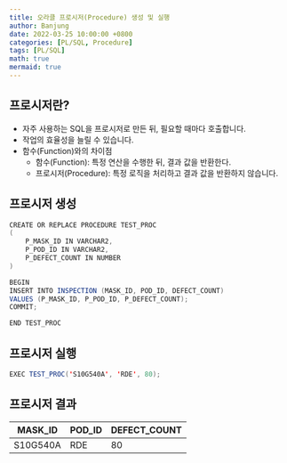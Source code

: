 ```yaml
---
title: 오라클 프로시저(Procedure) 생성 및 실행
author: Banjung
date: 2022-03-25 10:00:00 +0800
categories: [PL/SQL, Procedure]
tags: [PL/SQL]
math: true
mermaid: true
---
```


## 프로시저란?
- 자주 사용하는 SQL을 프로시저로 만든 뒤, 필요할 때마다 호출합니다.
- 작업의 효율성을 늘릴 수 있습니다.
- 함수(Function)와의 차이점
  - 함수(Function): 특정 연산을 수행한 뒤, 결과 값을 반환한다.
  - 프로시저(Procedure): 특정 로직을 처리하고 결과 값을 반환하지 않습니다.
## 프로시저 생성
```java
CREATE OR REPLACE PROCEDURE TEST_PROC
(
    P_MASK_ID IN VARCHAR2,
    P_POD_ID IN VARCHAR2,
    P_DEFECT_COUNT IN NUMBER
)

BEGIN
INSERT INTO INSPECTION (MASK_ID, POD_ID, DEFECT_COUNT)
VALUES (P_MASK_ID, P_POD_ID, P_DEFECT_COUNT);
COMMIT;

END TEST_PROC
```
## 프로시저 실행
```java
EXEC TEST_PROC('S10G540A', 'RDE', 80);
```

## 프로시저 결과
|MASK_ID|POD_ID|DEFECT_COUNT|
|---|---|---|
|S10G540A|RDE|80|
